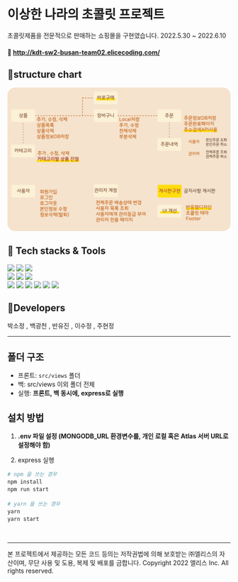 # 이상한 나라의 초콜릿 프로젝트

초콜릿제품을 전문적으로 판매하는 쇼핑몰을 구현였습니다. 2022.5.30 ~ 2022.6.10<br />
#### 🔗 http://kdt-sw2-busan-team02.elicecoding.com/

## 🍫structure chart
![default](src/views/imgs/site.png)
 <br />
## 🍪 Tech stacks & Tools
<img src="https://img.shields.io/badge/HTML5-FFDF91?style=flat&logo=HTML5&logoColor=white"/>
<img src="https://img.shields.io/badge/CSS3-F4DFBA?style=flat&logo=CSS3&logoColor=white"/>
<img src="https://img.shields.io/badge/JavaScript-91684A?style=flat&logo=JavaScript&logoColor=white"/> <br />
<img src="https://img.shields.io/badge/Node.js-FFDF91?style=flat&logo=Node.js&logoColor=white"/>
<img src="https://img.shields.io/badge/Express-EAAC7F?style=flat&logo=Express&logoColor=white"/>
<img src="https://img.shields.io/badge/MongoDB-FFDF91?style=flat&logo=MongoDB&logoColor=white"/> <br />
<img src="https://img.shields.io/badge/Vscode-F4DFBA?style=flat&logo=Vscode&logoColor=white"/>
<img src="https://img.shields.io/badge/Postman-91684A?style=flat&logo=Postman&logoColor=white"/>
<img src="https://img.shields.io/badge/Git-EAAC7F?style=flat&logo=Git&logoColor=white"/>
<img src="https://img.shields.io/badge/GitLab-F4DFBA?style=flat&logo=GitLab&logoColor=white"/>
<img src="https://img.shields.io/badge/Figma-91684A?style=flat&logo=Figma&logoColor=white"/>
<img src="https://img.shields.io/badge/Notion-FFDF91?style=flat&logo=Notion&logoColor=white"/><br />

## 🍰Developers
박소정 , 백광천 , 반유진 , 이수정 , 주현정

---
## 폴더 구조
- 프론트: `src/views` 폴더 
- 백: src/views 이외 폴더 전체
- 실행: **프론트, 백 동시에, express로 실행**



## 설치 방법

1. **.env 파일 설정 (MONGODB_URL 환경변수를, 개인 로컬 혹은 Atlas 서버 URL로 설정해야 함)**

2. express 실행

```bash
# npm 을 쓰는 경우 
npm install
npm run start

# yarn 을 쓰는 경우
yarn
yarn start
```
<br>

---
본 프로젝트에서 제공하는 모든 코드 등의는 저작권법에 의해 보호받는 ㈜엘리스의 자산이며, 무단 사용 및 도용, 복제 및 배포를 금합니다.
Copyright 2022 엘리스 Inc. All rights reserved.

